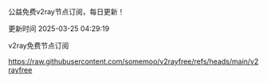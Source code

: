 公益免费v2ray节点订阅，每日更新！

更新时间 2025-03-25 04:29:19

v2ray免费节点订阅

https://raw.githubusercontent.com/somemoo/v2rayfree/refs/heads/main/v2rayfree
